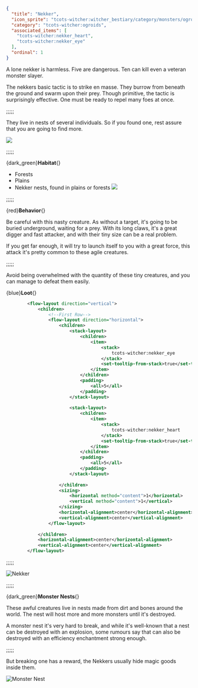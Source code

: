 ```json
{
  "title": "Nekker",
  "icon_sprite": "tcots-witcher:witcher_bestiary/category/monsters/ogroids/nekker",
  "category": "tcots-witcher:ogroids",
  "associated_items": [
    "tcots-witcher:nekker_heart",
    "tcots-witcher:nekker_eye"
  ],
  "ordinal": 1
}
```

A lone nekker is harmless. Five are dangerous. Ten can kill even a veteran monster slayer.


The nekkers basic tactic is to strike en masse.
They burrow from beneath the ground and swarm upon their prey. 
Though primitive, the tactic is surprisingly effective.
One must be ready to repel many foes at once.

;;;;;

They live in nests of several individuals.
So if you found one, rest assure that you are
going to find more.

![](tcots-witcher:textures/gui/sprites/witcher_bestiary/entries/nekker/nekker_main.png,fit)

;;;;;

{dark_green}**Habitat**{}
- Forests
- Plains
- Nekker nests, found in plains or forests
  ![](tcots-witcher:textures/gui/sprites/witcher_bestiary/entries/nekker/nekker_lunging.png,fit)

;;;;;

{red}**Behavior**{}

Be careful with this nasty creature.
As without a target, it's going to be buried
underground, waiting for a prey.
With its long claws, it's a great digger and fast
attacker, and with their tiny size can be a real problem.


If you get far enough, it will try to launch itself to you with a great force, this attack it's pretty common 
to these agile creatures.

;;;;;

Avoid being overwhelmed with the quantity of these tiny creatures, and you can manage to defeat them easily.


{blue}**Loot**{}
```xml owo-ui
        <flow-layout direction="vertical">
            <children>
                <!--First Row-->
                <flow-layout direction="horizontal">
                    <children>
                        <stack-layout>
                            <children>
                                <item>
                                    <stack>
                                        tcots-witcher:nekker_eye
                                    </stack>
                                    <set-tooltip-from-stack>true</set-tooltip-from-stack>
                                </item>
                            </children>
                            <padding>
                                <all>5</all>
                            </padding>
                        </stack-layout>
                        
                        <stack-layout>
                            <children>
                                <item>
                                    <stack>
                                        tcots-witcher:nekker_heart
                                    </stack>
                                    <set-tooltip-from-stack>true</set-tooltip-from-stack>
                                </item>
                            </children>
                            <padding>
                                <all>5</all>
                            </padding>
                        </stack-layout>
                        
                    </children>
                    <sizing>
                        <horizontal method="content">1</horizontal>
                        <vertical method="content">1</vertical>
                    </sizing>
                    <horizontal-alignment>center</horizontal-alignment>
                    <vertical-alignment>center</vertical-alignment>
                </flow-layout>
                
            </children>
            <horizontal-alignment>center</horizontal-alignment>
            <vertical-alignment>center</vertical-alignment>
        </flow-layout>
```

;;;;;




![Nekker](tcots-witcher:textures/gui/sprites/witcher_bestiary/entries/nekker/nekker_full.png,fit)

;;;;;

{dark_green}**Monster Nests**{}

These awful creatures live in nests made from dirt and bones around the world.
The nest will host more and more monsters until it's destroyed.


A monster nest it's very hard to break, and while it's well-known that a nest can be destroyed with an explosion, 
some rumours say that can also be destroyed with an efficiency enchantment strong enough. 

;;;;;

But breaking one has a reward, the Nekkers usually hide magic goods inside them.


![Monster Nest](tcots-witcher:textures/gui/sprites/witcher_bestiary/entries/nekker/monster_nest.png,fit)
